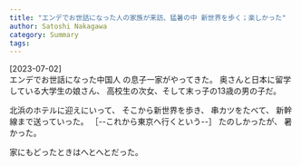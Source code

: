 ```yaml
---
title: "エンデでお世話になった人の家族が来訪、猛暑の中 新世界を歩く；楽しかった"
author: Satoshi Nakagawa
category: Summary
tags: 
---
```


[2023-07-02]  
 エンデでお世話になった中国人
の息子一家がやってきた。
奥さんと日本に留学している大学生の娘さん、
高校生の次女、そして末っ子の13歳の男の子だ。

北浜のホテルに迎えにいって、
そこから新世界を歩き、
串カツをたべて、
新幹線まで送っていった。
［--これから東京へ行くという--］
たのしかったが、
暑かった。

 家にもどったときはへとへとだった。

